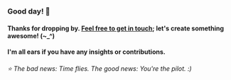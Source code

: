 
###   Good day! 👋
####    Thanks for dropping by. <a href ="mailto:amicableycot@gmail.com">Feel free to get in touch</a>; let's create something awesome! (~_^)
####     I'm all ears if you have any insights or contributions.
######         ⭐️ The bad news: Time flies. The good news: You're the pilot. :)
<!--
- **lewiskirori/lewiskirori** is a ✨ _special_ ✨ repository!
- 🔭 I’m currently working on ...
- 👯 I’m looking to collaborate on ...
- 🤔 I’m looking for help with ...
- 💬 Ask me about ...
- 📫 How to reach me: ...
- 😄 Pronouns: ...
- ⚡ Fun fact: ...
- Avant-garde || forward-looking || progressive || revolutionary || ...
- Allied: in combination || working together with && Skilled craftsmanship allied to advanced technology.
- SOftware ARchitect ASpirant.
- The Future and the Present.
-->                                                     
